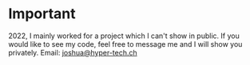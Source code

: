 # Important
2022, I mainly worked for a project which I can't show in public. If you would like to see my code, feel free to message me and I will show you privately.
Email: joshua@hyper-tech.ch